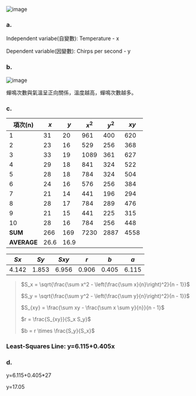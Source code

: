 

![image](https://github.com/user-attachments/assets/03b0fd13-8130-4167-874f-e3b38ffa7e25)

### a.
Independent variabe(自變數): Temperature - x

Dependent variable(因變數): Chirps per second - y

### b.
![image](https://github.com/user-attachments/assets/74a4e7a8-2895-4fa9-92e2-e53e3c25520e)

蟬鳴次數與氣溫呈正向關係，溫度越高，蟬鳴次數越多。

### c.

| 項次(n) |$x$| $y$| $x^2$| $y^2$| $xy$ |
|--------|----|----|-----|-----|-----|
| 1      | 31 | 20 | 961 | 400 | 620 |
| 2      | 23 | 16 | 529 | 256 | 368 |
| 3      | 33 | 19 | 1089| 361 | 627 |
| 4      | 29 | 18 | 841 | 324 | 522 |
| 5      | 28 | 18 | 784 | 324 | 504 |
| 6      | 24 | 16 | 576 | 256 | 384 |
| 7      | 21 | 14 | 441 | 196 | 294 |
| 8      | 28 | 17 | 784 | 289 | 476 |
| 9      | 21 | 15 | 441 | 225 | 315 |
| 10     | 28 | 16 | 784 | 256 | 448 |
| **SUM**| 266| 169| 7230| 2887| 4558|
| **AVERAGE**| 26.6 | 16.9 |     |     |     |

| $Sx$ | $Sy$ | $Sxy$ | $r$   | $b$   | $a$   |
|------|------|------|-------|-------|-------|
| 4.142| 1.853| 6.956| 0.906 | 0.405 | 6.115 |

>$S_x = \sqrt{\frac{\sum x^2 - \left(\frac{\sum x}{n}\right)^2}{n - 1}}$
>
>$S_y = \sqrt{\frac{\sum y^2 - \left(\frac{\sum y}{n}\right)^2}{n - 1}}$
>
>$S_{xy} = \frac{\sum xy - \frac{\sum x \sum y}{n}}{n - 1}$
>
>$r = \frac{S_{xy}}{S_x S_y}$
>
>$b = r \times \frac{S_y}{S_x}$

### Least-Squares Line: y=6.115+0.405x

### d.

y=6.115+0.405*27

y=17.05
